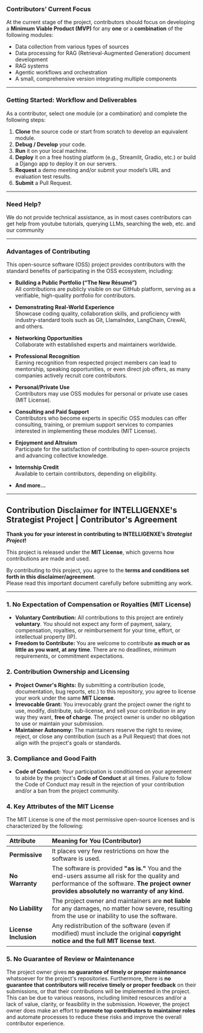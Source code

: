 ### Contributors’ Current Focus

At the current stage of the project, contributors should focus on developing a **Minimum Viable Product (MVP)** for any **one** or a **combination** of the following modules:

- Data collection from various types of sources  
- Data processing for RAG (Retrieval-Augmented Generation) document development  
- RAG systems  
- Agentic workflows and orchestration  
- A small, comprehensive version integrating multiple components  

---

### Getting Started: Workflow and Deliverables

As a contributor, select one module (or a combination) and complete the following steps:

1. **Clone** the source code or start from scratch to develop an equivalent module.  
2. **Debug / Develop** your code.  
3. **Run** it on your local machine.  
4. **Deploy** it on a free hosting platform (e.g., Streamlit, Gradio, etc.) or build a Django app to deploy it on our servers.  
5. **Request** a demo meeting and/or submit your model’s URL and evaluation test results.  
6. **Submit** a Pull Request.  

---

### Need Help?

We do not provide technical assistance, as in most cases contributors can get help from youtube tutorials, querying LLMs, searching the web, etc. and our community

---

### Advantages of Contributing

This open-source software (OSS) project provides contributors with the standard benefits of participating in the OSS ecosystem, including:

- **Building a Public Portfolio (“The New Résumé”)**  
  All contributions are publicly visible on our GitHub platform, serving as a verifiable, high-quality portfolio for contributors.  

- **Demonstrating Real-World Experience**  
  Showcase coding quality, collaboration skills, and proficiency with industry-standard tools such as Git, LlamaIndex, LangChain, CrewAI, and others.  

- **Networking Opportunities**  
  Collaborate with established experts and maintainers worldwide.  

- **Professional Recognition**  
  Earning recognition from respected project members can lead to mentorship, speaking opportunities, or even direct job offers, as many companies actively recruit core contributors.  

- **Personal/Private Use**  
  Contributors may use OSS modules for personal or private use cases (MIT License).  

- **Consulting and Paid Support**  
  Contributors who become experts in specific OSS modules can offer consulting, training, or premium support services to companies interested in implementing these modules (MIT License).  

- **Enjoyment and Altruism**  
  Participate for the satisfaction of contributing to open-source projects and advancing collective knowledge.  

- **Internship Credit**  
  Available to certain contributors, depending on eligibility.  

- **And more...**

---

## Contribution Disclaimer for INTELLIGENXE's Strategist Project | Contributor's Agreement

**Thank you for your interest in contributing to INTELLIGENXE’s _Strategist Project_!**  

This project is released under the **MIT License**, which governs how contributions are made and used.  

By contributing to this project, you agree to the **terms and conditions set forth in this disclaimer/agreement**.  
Please read this important document carefully before submitting any work.  

---

### 1. No Expectation of Compensation or Royalties (MIT License)

* **Voluntary Contribution:** All contributions to this project are entirely **voluntary**. You should not expect any form of payment, salary, compensation, royalties, or reimbursement for your time, effort, or intellectual property (IP).
* **Freedom to Contribute:** You are welcome to contribute **as much or as little as you want, at any time**. There are no deadlines, minimum requirements, or commitment expectations.

### 2. Contribution Ownership and Licensing

* **Project Owner's Rights:** By submitting a contribution (code, documentation, bug reports, etc.) to this repository, you agree to license your work under the same **MIT License**.
* **Irrevocable Grant:** You irrevocably grant the project owner the right to use, modify, distribute, sub-license, and sell your contribution in any way they want, **free of charge**. The project owner is under no obligation to use or maintain your submission.
* **Maintainer Autonomy:** The maintainers reserve the right to review, reject, or close any contribution (such as a Pull Request) that does not align with the project's goals or standards.

### 3. Compliance and Good Faith

* **Code of Conduct:** Your participation is conditioned on your agreement to abide by the project's **Code of Conduct** at all times. Failure to follow the Code of Conduct may result in the rejection of your contribution and/or a ban from the project community.

### 4. Key Attributes of the MIT License

The MIT License is one of the most permissive open-source licenses and is characterized by the following:

| Attribute | Meaning for You (Contributor) |
| :--- | :--- |
| **Permissive** | It places very few restrictions on how the software is used. |
| **No Warranty** | The software is provided **"as is."** You and the end-users assume all risk for the quality and performance of the software. **The project owner provides absolutely no warranty of any kind.** |
| **No Liability** | The project owner and maintainers are **not liable** for any damages, no matter how severe, resulting from the use or inability to use the software. |
| **License Inclusion** | Any redistribution of the software (even if modified) must include the original **copyright notice and the full MIT license text**. |

### 5. No Guarantee of Review or Maintenance

The project owner gives **no guarantee of timely or proper maintenance** whatsoever for the project's repositories. Furthermore, there is **no guarantee that contributors will receive timely or proper feedback** on their submissions, or that their contributions will be implemented in the project. This can be due to various reasons, including limited resources and/or a lack of value, clarity, or feasibility in the submission. However, the project owner does make an effort to **promote top contributors to maintainer roles** and automate processes to reduce these risks and improve the overall contributor experience.

